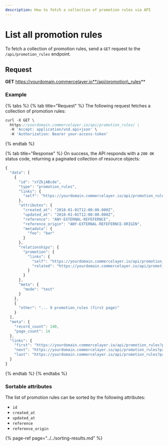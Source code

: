 ```yaml
---
description: How to fetch a collection of promotion rules via API
---
```


# List all promotion rules

To fetch a collection of promotion rules, send a `GET` request to the `/api/promotion_rules` endpoint.

## Request

**GET** https://yourdomain.commercelayer.io**/api/promotion\_rules**

### **Example**

{% tabs %}
{% tab title="Request" %}
The following request fetches a collection of promotion rules:

```javascript
curl -X GET \
  https://yourdomain.commercelayer.io/api/promotion_rules/ \
  -H 'Accept: application/vnd.api+json' \
  -H 'Authorization: Bearer your-access-token'
```
{% endtab %}

{% tab title="Response" %}
On success, the API responds with a `200 OK` status code, returning a paginated collection of resource objects:

```javascript
{
  "data": [
    {
      "id": "xYZkjABcde",
      "type": "promotion_rules",
      "links": {
        "self": "https://yourdomain.commercelayer.io/api/promotion_rules/xYZkjABcde"
      },
      "attributes": {
        "created_at": "2018-01-01T12:00:00.000Z",
        "updated_at": "2018-01-01T12:00:00.000Z",
        "reference": "ANY-EXTERNAL-REFEFERNCE",
        "reference_origin": "ANY-EXTERNAL-REFEFERNCE-ORIGIN",
        "metadata": {
          "foo": "bar"
        }
      },
      "relationships": {
        "promotion": {
          "links": {
            "self": "https://yourdomain.commercelayer.io/api/promotion_rules/xYZkjABcde/relationships/promotion",
            "related": "https://yourdomain.commercelayer.io/api/promotion_rules/xYZkjABcde/promotion"
          }
        }
      },
      "meta": {
        "mode": "test"
      }
    },
    {
      "other": "... 9 promotion_rules (first page)"
    }
  ],
  "meta": {
    "record_count": 140,
    "page_count": 14
  },
  "links": {
    "first": "https://yourdomain.commercelayer.io/api/promotion_rules?page[number]=1&page[size]=10",
    "next": "https://yourdomain.commercelayer.io/api/promotion_rules?page[number]=2&page[size]=10",
    "last": "https://yourdomain.commercelayer.io/api/promotion_rules?page[number]=14&page[size]=10"
  }
}
```
{% endtab %}
{% endtabs %}

### Sortable attributes

The list of promotion rules can be sorted by the following attributes:

* `id`
* `created_at`
* `updated_at`
* `reference`
* `reference_origin`

{% page-ref page="../../sorting-results.md" %}

